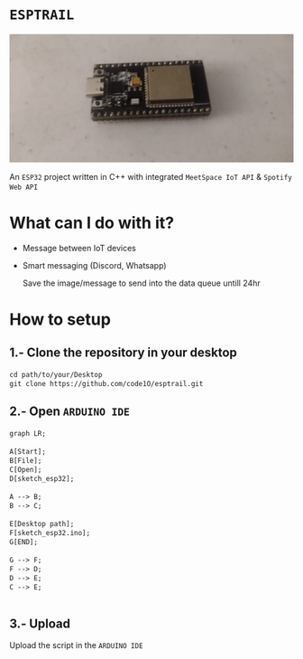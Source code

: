 # `ESPTRAIL`
![Photo](./Assets/esp32_camera_photo.jpg)

An `ESP32` project written in C++ with integrated `MeetSpace IoT API` & `Spotify Web API`


# What can I do with it?

- Message between IoT devices
- Smart messaging (Discord, Whatsapp)

  Save the image/message to send into the data queue untill 24hr



# How to setup

## 1.- Clone the repository in your desktop

```
cd path/to/your/Desktop
git clone https://github.com/code1O/esptrail.git
```

## 2.- Open `ARDUINO IDE`

```mermaid
graph LR;

A[Start];
B[File];
C[Open];
D[sketch_esp32];

A --> B;
B --> C;

E[Desktop path];
F[sketch_esp32.ino];
G[END];

G --> F;
F --> D;
D --> E;
C --> E;


```


## 3.- Upload

Upload the script in the `ARDUINO IDE`
